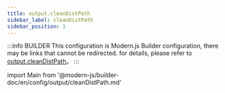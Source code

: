 ```yaml
---
title: output.cleanDistPath
sidebar_label: cleanDistPath
sidebar_position: 1
---
```


:::info BUILDER
This configuration is Modern.js Builder configuration, there may be links that cannot be redirected. for details, please refer to [output.cleanDistPath](https://modernjs.dev/builder/zh/api/config-output.html#output-cleandistpath)。
:::

import Main from '@modern-js/builder-doc/en/config/output/cleanDistPath.md'

<Main />
